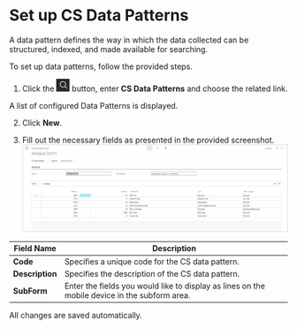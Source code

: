 # Set up CS Data Patterns

A data pattern defines the way in which the data collected can be structured, indexed, and made available for searching. 

To set up data patterns, follow the provided steps.

1. Click the ![Lightbulb that opens the Tell Me feature](../../images/Icons/Lightbulb_icon.png "Tell Me what you want to do") button, enter **CS Data Patterns** and choose the related link.        

A list of configured Data Patterns is displayed.              
 
2. Click **New**.

3. Fill out the necessary fields as presented in the provided screenshot.     
   ![CS Data Pattern](../images/CS-Data-Pattern.JPG)

| Field Name      | Description |
| ----------- | ----------- |
| **Code**   | Specifies a unique code for the CS data pattern.     |
| **Description**   | Specifies the description of the CS data pattern.      |
| **SubForm**  | Enter the fields you would like to display as lines on the mobile device in the subform area. |


All changes are saved automatically. 